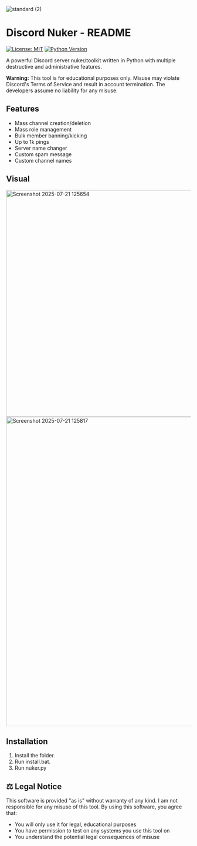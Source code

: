 ![standard (2)](https://github.com/user-attachments/assets/2b994f60-6b15-4820-9197-f3d25e070064)

# Discord Nuker - README

[![License: MIT](https://img.shields.io/badge/License-MIT-yellow.svg)](https://opensource.org/licenses/MIT)
[![Python Version](https://img.shields.io/badge/python-3.8+-blue.svg)](https://www.python.org/downloads/)

A powerful Discord server nuker/toolkit written in Python with multiple destructive and administrative features.

**Warning:** This tool is for educational purposes only. Misuse may violate Discord's Terms of Service and result in account termination. The developers assume no liability for any misuse.

## Features
  
- Mass channel creation/deletion
- Mass role management
- Bulk member banning/kicking
- Up to 1k pings
- Server name changer
- Custom spam message
- Custom channel names 
   

## Visual
<img width="1113" height="618" alt="Screenshot 2025-07-21 125654" src="https://github.com/user-attachments/assets/059345e2-94e5-4a35-8679-2a347fdee595" />


<img width="1544" height="843" alt="Screenshot 2025-07-21 125817" src="https://github.com/user-attachments/assets/3aa6027a-cd2b-45c9-aa57-ddd428e62dce" />






## Installation
1. Install the folder.
2. Run install.bat.
3. Run nuker.py

## ⚖️ Legal Notice
This software is provided "as is" without warranty of any kind. I am not responsible for any misuse of this tool. By using this software, you agree that:
- You will only use it for legal, educational purposes
- You have permission to test on any systems you use this tool on
- You understand the potential legal consequences of misuse
